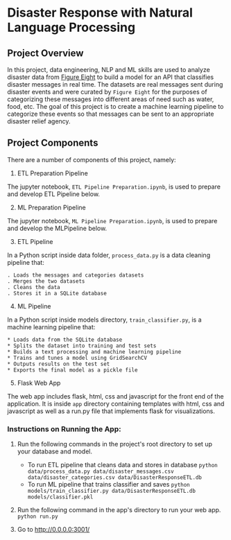 # Disaster Response with Natural Language Processing

## Project Overview
In this project, data engineering, NLP and ML skills are used to analyze disaster data from [Figure Eight](https://figure-eight.com) to build a model for an API that classifies disaster messages in real time. The datasets are real  messages sent during disaster events and were curated by `Figure Eight` for the purposes of categorizing these messages into different areas of need such as water, food, etc. The goal of this project is to create a machine learning pipeline to categorize these events so that  messages can be sent to an appropriate disaster relief agency.


## Project Components

There are a number of components of this project, namely: 
1. ETL Preparation Pipeline

The jupyter notebook, `ETL Pipeline Preparation.ipynb`, is used to prepare and develop ETL Pipeline below.

2. ML Preparation Pipeline

The jupyter notebook, `ML Pipeline Preparation.ipynb`, is used to prepare and develop the MLPipeline below.

3. ETL Pipeline

In a Python script inside data folder, `process_data.py` is a data cleaning pipeline that:

    . Loads the messages and categories datasets
    . Merges the two datasets
    . Cleans the data
    . Stores it in a SQLite database

4. ML Pipeline

In a Python script inside models directory, `train_classifier.py`, is a machine learning pipeline that:

    * Loads data from the SQLite database
    * Splits the dataset into training and test sets
    * Builds a text processing and machine learning pipeline
    * Trains and tunes a model using GridSearchCV
    * Outputs results on the test set
    * Exports the final model as a pickle file

5. Flask Web App

The web app includes flask, html, css and javascript for the front end of the application. It is inside `app` directory containing templates with html, css and javascript as well as a run.py file that implements flask for visualizations. 


### Instructions on Running the App:
1. Run the following commands in the project's root directory to set up your database and model.

    *  To run ETL pipeline that cleans data and stores in database
        `python data/process_data.py data/disaster_messages.csv data/disaster_categories.csv data/DisasterResponseETL.db`
    *  To run ML pipeline that trains classifier and saves
        `python models/train_classifier.py data/DisasterResponseETL.db models/classifier.pkl`

2. Run the following command in the app's directory to run your web app.
    `python run.py`

3. Go to http://0.0.0.0:3001/


